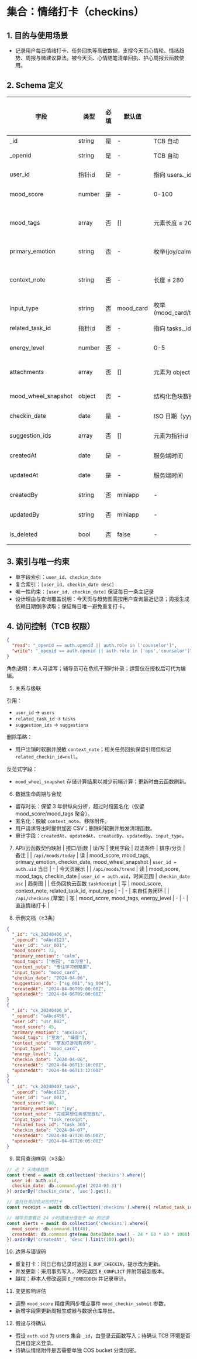 # 集合：情绪打卡（checkins）

## 1. 目的与使用场景
- 记录用户每日情绪打卡、任务回执等高敏数据，支撑今天页心情轮、情绪趋势、周报与微建议算法。被今天页、心情随笔清单回执、护心周报云函数使用。

## 2. Schema 定义
| 字段 | 类型 | 必填 | 默认值 | 约束/校验 | 说明 | 隐私分级 |
|---|---|---|---|---|---|---|
| _id | string | 是 | - | TCB 自动 | 主键 | P3 |
| _openid | string | 是 | - | TCB 自动 | 创建者 openid | P3 |
| user_id | 指针id | 是 | - | 指向 users._id | 用户指针 | P3 |
| mood_score | number | 是 | - | 0-100 | 情绪分值 | P3 |
| mood_tags | array | 否 | [] | 元素长度 ≤ 20 | 场景/人物/地点标签 | P3 |
| primary_emotion | string | 否 | - | 枚举(joy/calm/anxious/low/anger/other) | 主情绪类别 | P3 |
| context_note | string | 否 | - | 长度 ≤ 280 | 文本感受摘要（脱敏后） | P3 |
| input_type | string | 否 | mood_card | 枚举(mood_card/task_receipt/night_mode/manual) | 来源入口 | P2 |
| related_task_id | 指针id | 否 | - | 指向 tasks._id | 关联任务 | P2 |
| energy_level | number | 否 | - | 0-5 | 能量指数 | P3 |
| attachments | array | 否 | [] | 元素为 object `{type,url}` | 图片/语音引用 | P3 |
| mood_wheel_snapshot | object | 否 | - | 结构化色块数据 | 心情轮占比 | P3 |
| checkin_date | date | 是 | - | ISO 日期（yyyy-MM-dd） | 打卡日期 | P2 |
| suggestion_ids | array | 否 | [] | 元素为指针id | 当次建议列表 | P2 |
| createdAt | date | 是 | - | 服务端时间 | 创建时间 | P2 |
| updatedAt | date | 是 | - | 服务端时间 | 更新时间 | P2 |
| createdBy | string | 否 | miniapp | - | 创建渠道 | P1 |
| updatedBy | string | 否 | miniapp | - | 最近更新渠道 | P1 |
| is_deleted | bool | 否 | false | - | 软删标记 | P2 |

## 3. 索引与唯一约束
- 单字段索引：`user_id`、`checkin_date`
- 复合索引：`[user_id, checkin_date desc]`
- 唯一性约束：`[user_id, checkin_date]` 保证每日一条主记录
- 设计理由与查询覆盖说明：今天页与趋势图需按用户查询最近记录；周报生成依赖日期倒序读取；保证每日唯一避免重复打卡。

## 4. 访问控制（TCB 权限）
```json
{
  "read": "_openid == auth.openid || auth.role in ['counselor']",
  "write": "_openid == auth.openid || auth.role in ['ops','counselor']"
}
```

角色说明：本人可读写；辅导员可在危机干预时补录；运营仅在授权后可代为编辑。


5. 关系与级联

引用：
- `user_id` → `users`
- `related_task_id` → `tasks`
- `suggestion_ids` → `suggestions`

删除策略：
- 用户注销时软删并脱敏 `context_note`；相关任务回执保留引用但标记 `related_checkin_id=null`。

反范式字段：
- `mood_wheel_snapshot` 存储计算结果以减少前端计算；更新时由云函数刷新。


6. 数据生命周期与合规
- 留存时长：保留 3 年供纵向分析，超过时段匿名化（仅留 mood_score/mood_tags 聚合）。
- 匿名化：脱敏 `context_note`、移除附件。
- 用户请求导出时提供加密 CSV；删除时软删并触发清理函数。
- 审计字段：`createdAt`、`updatedAt`、`createdBy`、`updatedBy`、`input_type`。


7. API/云函数契约映射
| 接口/函数 | 读/写 | 使用字段 | 过滤条件 | 排序/分页 | 备注 |
| `/api/moods/today` | 读 | mood_score, mood_tags, primary_emotion, checkin_date, mood_wheel_snapshot | `user_id = auth.uid` 当日 | - | 今天页展示 |
| `/api/moods/trend` | 读 | mood_score, mood_tags, checkin_date | `user_id = auth.uid`，时间范围 | `checkin_date asc` | 趋势图 |
| 任务回执云函数 `taskReceipt` | 写 | mood_score, context_note, related_task_id, input_type | - | - | 来自任务闭环 |
| `/api/checkins` (草案) | 写 | mood_score, mood_tags, energy_level | - | - | 直连情绪打卡 |

8. 示例文档（≥3条）
```json
{
  "_id": "ck_20240406_a",
  "_openid": "oAbcd123",
  "user_id": "usr_001",
  "mood_score": 72,
  "primary_emotion": "calm",
  "mood_tags": ["校园", "自习室"],
  "context_note": "专注学习但略累",
  "input_type": "mood_card",
  "checkin_date": "2024-04-06",
  "suggestion_ids": ["sg_001","sg_004"],
  "createdAt": "2024-04-06T09:00:00Z",
  "updatedAt": "2024-04-06T09:00:00Z"
}
{
  "_id": "ck_20240406_b",
  "_openid": "oAbcd456",
  "user_id": "usr_002",
  "mood_score": 45,
  "primary_emotion": "anxious",
  "mood_tags": ["室友", "噪音"],
  "context_note": "室友打游戏有点吵",
  "input_type": "mood_card",
  "energy_level": 2,
  "checkin_date": "2024-04-06",
  "createdAt": "2024-04-06T13:10:00Z",
  "updatedAt": "2024-04-06T13:12:00Z"
}
{
  "_id": "ck_20240407_task",
  "_openid": "oAbcd123",
  "user_id": "usr_001",
  "mood_score": 80,
  "primary_emotion": "joy",
  "context_note": "完成冥想任务感觉放松",
  "input_type": "task_receipt",
  "related_task_id": "task_305",
  "checkin_date": "2024-04-07",
  "createdAt": "2024-04-07T20:05:00Z",
  "updatedAt": "2024-04-07T20:05:00Z"
}
```

9. 常用查询样例（≥3条）
```javascript
// 近 7 天情绪趋势
const trend = await db.collection('checkins').where({
  user_id: auth.uid,
  checkin_date: db.command.gte('2024-03-31')
}).orderBy('checkin_date', 'asc').get();

// 查找任务回执对应的打卡
const receipt = await db.collection('checkins').where({ related_task_id: taskId }).limit(1).get();

// 辅导员查看近 24 小时情绪分值低于 40 的记录
const alerts = await db.collection('checkins').where({
  mood_score: db.command.lt(40),
  createdAt: db.command.gte(new Date(Date.now() - 24 * 60 * 60 * 1000).toISOString())
}).orderBy('createdAt', 'desc').limit(100).get();
```

10. 边界与错误码
- 重复打卡：同日已有记录时返回 `E_DUP_CHECKIN`，提示改为更新。
- 并发更新：采用事务写入，冲突返回 `E_CONFLICT` 并附带最新版本。
- 越权：非本人修改返回 `E_FORBIDDEN` 并记录审计。

11. 变更影响评估
- 调整 `mood_score` 精度需同步埋点事件 `mood_checkin_submit` 参数。
- 新增字段需更新周报生成器与数据仓库导出。

12. 假设与待确认
- 假设 `auth.uid` 为 users 集合 `_id`，由登录云函数写入；待确认 TCB 环境是否启用自定义登录。
- 待确认情绪附件是否需要单独 COS bucket 分类加密。
